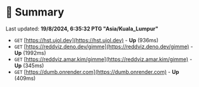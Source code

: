 # 📖 Summary
Last updated: **19/8/2024, 6:35:32 PTG "Asia/Kuala_Lumpur"**

- `GET` [https://hst.ujol.dev](https://hst.ujol.dev) - **Up** (936ms)
- `GET` [https://reddviz.deno.dev/gimme](https://reddviz.deno.dev/gimme) - **Up** (1992ms)
- `GET` [https://reddviz.amar.kim/gimme](https://reddviz.amar.kim/gimme) - **Up** (345ms)
- `GET` [https://dumb.onrender.com](https://dumb.onrender.com) - **Up** (409ms)
